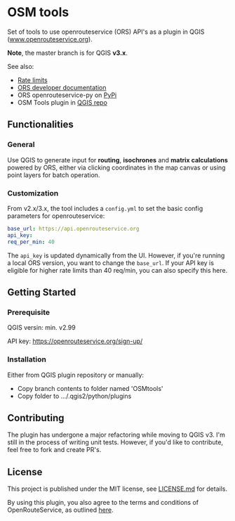 # OSM tools
Set of tools to use openrouteservice (ORS) API's as a plugin in QGIS (www.openrouteservice.org).

**Note**, the master branch is for QGIS **v3.x**.

See also:
- [Rate limits](https://openrouteservice.org/ratelimits/)
- [ORS developer documentation](https://openrouteservice.org/documentation/)
- ORS openrouteservice-py on [PyPi](https://pypi.python.org/pypi/openrouteservice)
- OSM Tools plugin in [QGIS repo](https://plugins.qgis.org/plugins/OSMtools/)

## Functionalities

### General
Use QGIS to generate input for **routing**, **isochrones** and **matrix calculations** powered by ORS, either via clicking coordinates in the map canvas or using point layers for batch operation.

### Customization
From v2.x/3.x, the tool includes a `config.yml` to set the basic config parameters for openrouteservice:

```yaml
base_url: https://api.openrouteservice.org
api_key: 
req_per_min: 40
```
The `api_key` is updated dynamically from the UI. However, if you're running a local ORS version, you want to change the `base_url`. If your API key is eligible for higher rate limits than 40 req/min, you can also specify this here.

## Getting Started
### Prerequisite

QGIS versin: min. v2.99

API key: https://openrouteservice.org/sign-up/

### Installation

Either from QGIS plugin repository or manually:
  - Copy branch contents to folder named 'OSMtools'
  - Copy folder to .../.qgis2/python/plugins
  
## Contributing
The plugin has undergone a major refactoring while moving to QGIS v3. I'm still in the process of writing unit tests. However, if you'd like to contribute, feel free to fork and create PR's. 

## License
This project is published under the MIT license, see [LICENSE.md](https://github.com/nilsnolde/ORStools/blob/master/LICENSE.md) for details.

By using this plugin, you also agree to the terms and conditions of OpenRouteService, as outlined [here](https://developers.openrouteservice.org/portal/about).
